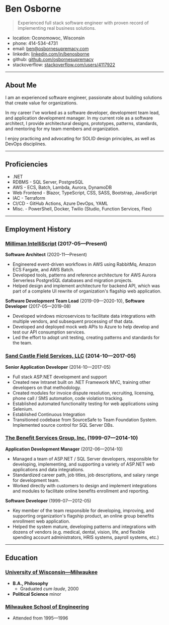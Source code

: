 # Ben Osborne

> Experienced full stack software engineer with proven record of implementing real business solutions.

* location: Oconomowoc, Wisconsin
* phone: 414-534-4731
* email: ben@osbornesupremacy.com
* linkedin: [linkedin.com/in/benosborne](http://linkedin.com/in/benosborne)
* github: [github.com/osbornesupremacy](https://github.com/osbornesupremacy)
* stackoverflow: [stackoverflow.com/users/4117922](https://stackoverflow.com/users/4117922)

---

## About Me

I am an experienced software engineer, passionate about building solutions that create value for organizations.

In my career I’ve worked as a software developer, development team lead, and application development manager. In my current role as a software architect, I provide architectural designs, prototypes, patterns, standards, and mentoring for my team members and organization.

I enjoy practicing and advocating for SOLID design principles, as well as DevOps disciplines.

---

## Proficiencies

* .NET
* RDBMS - SQL Server, PostgreSQL
* AWS - ECS, Batch, Lambda, Aurora, DynamoDB
* Web Frontend - Blazor, TypeScript, CSS, SASS, Bootstrap, JavaScript
* IAC - Terraform
* CI/CD - GitHub Actions, Azure DevOps, YAML
* Misc. - PowerShell, Docker, Twilio (Studio, Function Services, Flex)

---

## Employment History

### [Milliman IntelliScript](https://www.rxhistories.com/) (2017-05—Present)

**Software Architect** (2020-11—Present)

* Engineered event-driven workflows in AWS using RabbitMq, Amazon ECS Fargate, and AWS Batch.
* Developed tools, patterns and reference architecture for AWS Aurora Serverless PostgreSQL databases and migration projects.
* Helped design and implement architecture for backend API, which was part of a complete UI rewrite of organization's flagship web application.

**Software Development Team Lead** (2019-09—2020-10), **Software Developer** (2017-05—2019-08)

* Developed windows microservices to facilitate data integrations with multiple vendors, and subsequent processing of that data.
* Developed and deployed mock web APIs to Azure to help develop and test our API consumption services.
* Led the effort to adopt unit testing, creating patterns and standards for the team.

### [Sand Castle Field Services, LLC](https://www.sandcastlefs.com/) (2014-10—2017-05)

**Senior Application Developer** (2014-10—2017-05)

* Full stack ASP.NET development and support
* Created new Intranet built on .NET Framework MVC, training other developers on that methodology.
* Created modules for invoice dispute resolution, recruiting, licensing, phone call / SMS automation, code violation tracking.
* Established automated functionality testing for web applications using Selenium.
* Established Continuous Integration
* Transitioned codebase from SourceSafe to Team Foundation System. Implemented source control for SQL Server DBs.

### [The Benefit Services Group, Inc.](http://bsg.com/) (1999-07—2014-10)

**Application Development Manager** (2012-06—2014-10)

* Managed a team of ASP.NET / SQL Server developers, responsible for developing, implementing, and supporting a variety of ASP.NET web applications and data integrations.
* Standardized career path, job titles, job descriptions, and salary range for development team.
* Worked directly with customers to design and implement integrations and modules to facilitate online benefits enrollment and reporting.

**Software Developer** (1999-07—2012-05)

* Key member of the team responsible for developing, improving, and supporting organization's flagship product, an online group benefits enrollment web application.
* Helped the system mature, developing patterns and integrations with dozens of vendors (e.g. medical, dental, vision, life, and flexible spending account administrators, HRIS systems, payroll systems, etc.)

---

## Education

### [University of Wisconsin—Milwaukee](https://uwm.edu/)

* **B.A., Philosophy**
    * Graduated _cum laude_, 2000
* **Political Science** minor

### [Milwaukee School of Engineering](https://www.msoe.edu/)

* Attended from 1995—1996